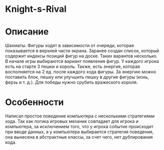 # Knight-s-Rival

# Описание
Шахматы. Фигуры ходят в зависимости от очереди, которая показывается в верхней части экрана. Заранее создан список, который содержит индексы позиций фигур на доске. Таких варантов несколько. В начале игры выбираются вариант появления фигур. У каждого игрока есть на старте 
3 пешки и король. Также, есть энергия, которая восполняется на 2 ед. после каждого хода фигуры. За энергию можно поставить блок, пешку или улучшить пешку в другие фигуры (конь, ферзь и т. д.). Для победы нужно срубить вражеского короля. 

# Особенности 
Написал простое поведение компьютера с несколькими стратегиями хода. Так как логика игровых механик совпадает для игрока и компьютера, за исключением того, что у игрока событие происходит при вводе данных, а у компьютера выбирается стратегия поведения, она вынесена в абстрактные классы, за счет чего, нет дублирования кода.
